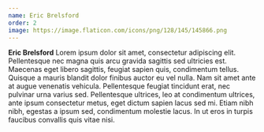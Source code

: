 ```yaml
---
name: Eric Brelsford
order: 2
image: https://image.flaticon.com/icons/png/128/145/145866.png
---
```


**Eric Brelsford** Lorem ipsum dolor sit amet, consectetur adipiscing elit. Pellentesque nec magna quis arcu gravida sagittis sed ultricies est. Maecenas eget libero sagittis, feugiat sapien quis, condimentum tellus. Quisque a mauris blandit dolor finibus auctor eu vel nulla. Nam sit amet ante at augue venenatis vehicula. Pellentesque feugiat tincidunt erat, nec pulvinar urna varius sed. Pellentesque ultrices, leo at condimentum ultrices, ante ipsum consectetur metus, eget dictum sapien lacus sed mi. Etiam nibh nibh, egestas a ipsum sed, condimentum molestie lacus. In ut eros in turpis faucibus convallis quis vitae nisi.
